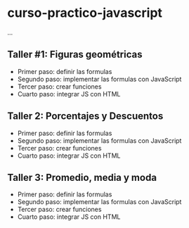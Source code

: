 # curso-practico-javascript

...

## Taller #1: Figuras geométricas

- Primer paso: definir las formulas
- Segundo paso: implementar las formulas con JavaScript
- Tercer paso: crear funciones
- Cuarto paso: integrar JS con HTML

## Taller 2: Porcentajes y Descuentos

- Primer paso: definir las formulas
- Segundo paso: implementar las formulas con JavaScript
- Tercer paso: crear funciones
- Cuarto paso: integrar JS con HTML

## Taller 3: Promedio, media y moda

- Primer paso: definir las formulas
- Segundo paso: implementar las formulas con JavaScript
- Tercer paso: crear funciones
- Cuarto paso: integrar JS con HTML